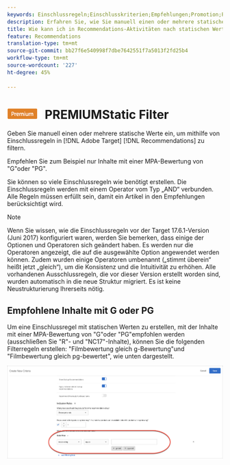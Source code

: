 ```yaml
---
keywords: Einschlussregeln;Einschlusskriterien;Empfehlungen;Promotion;Promotions;Dynamische Filterung;statisch;statischer Filter
description: Erfahren Sie, wie Sie manuell einen oder mehrere statische Werte eingeben, um mithilfe von Einschlussregeln in Adobe Target Recommendations zu filtern.
title: Wie kann ich in Recommendations-Aktivitäten nach statischen Werten filtern?
feature: Recommendations
translation-type: tm+mt
source-git-commit: bb27f6e540998f7dbe7642551f7a5013f2fd25b4
workflow-type: tm+mt
source-wordcount: '227'
ht-degree: 45%

---
```



# ![](/help/assets/premium.png) PREMIUMStatic Filter

Geben Sie manuell einen oder mehrere statische Werte ein, um mithilfe von Einschlussregeln in [!DNL Adobe Target] [!DNL Recommendations] zu filtern.

Empfehlen Sie zum Beispiel nur Inhalte mit einer MPA-Bewertung von &quot;G&quot;oder &quot;PG&quot;.

Sie können so viele Einschlussregeln wie benötigt erstellen. Die Einschlussregeln werden mit einem Operator vom Typ „AND“ verbunden. Alle Regeln müssen erfüllt sein, damit ein Artikel in den Empfehlungen berücksichtigt wird.

>[!NOTE]
>
>Wenn Sie wissen, wie die Einschlussregeln vor der Target 17.6.1-Version (Juni 2017) konfiguriert waren, werden Sie bemerken, dass einige der Optionen und Operatoren sich geändert haben. Es werden nur die Operatoren angezeigt, die auf die ausgewählte Option angewendet werden können. Zudem wurden einige Operatoren umbenannt („stimmt überein“ heißt jetzt „gleich“), um die Konsistenz und die Intuitivität zu erhöhen. Alle vorhandenen Ausschlussregeln, die vor dieser Version erstellt worden sind, wurden automatisch in die neue Struktur migriert. Es ist keine Neustrukturierung Ihrerseits nötig.

## Empfohlene Inhalte mit G oder PG

Um eine Einschlussregel mit statischen Werten zu erstellen, mit der Inhalte mit einer MPA-Bewertung von &quot;G&quot;oder &quot;PG&quot;empfohlen werden (ausschließen Sie &quot;R&quot;- und &quot;NC17&quot;-Inhalte), können Sie die folgenden Filterregeln erstellen: &quot;Filmbewertung gleich g-Bewertung&quot;und &quot;Filmbewertung gleich pg-bewertet&quot;, wie unten dargestellt.

![Beispiel für Filmbewertung](/help/c-recommendations/c-algorithms/assets/movies.png)

